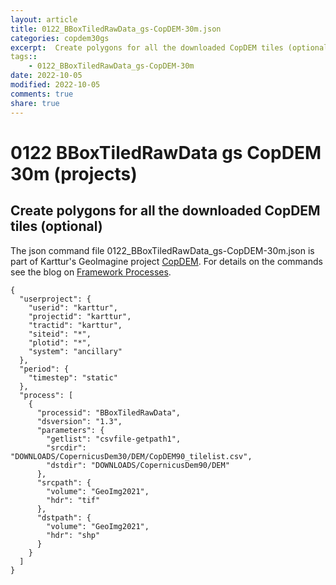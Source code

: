 ```yaml
---
layout: article
title: 0122_BBoxTiledRawData_gs-CopDEM-30m.json
categories: copdem30gs
excerpt:  Create polygons for all the downloaded CopDEM tiles (optional)
tags:: 
    - 0122_BBoxTiledRawData_gs-CopDEM-30m
date: 2022-10-05
modified: 2022-10-05
comments: true
share: true
---
```


# 0122 BBoxTiledRawData gs CopDEM 30m (projects)

##  Create polygons for all the downloaded CopDEM tiles (optional)

The json command file <span class='file'>0122_BBoxTiledRawData_gs-CopDEM-30m.json</span> is part of Karttur's GeoImagine project [<span class='project'>CopDEM</span>](https://karttur.github.io/geoimagine03-proj-copdem/index.html). For details on the commands see the blog on [Framework Processes](https://karttur.github.io/geoimagine03-docs-procpack/).

```
{
  "userproject": {
    "userid": "karttur",
    "projectid": "karttur",
    "tractid": "karttur",
    "siteid": "*",
    "plotid": "*",
    "system": "ancillary"
  },
  "period": {
    "timestep": "static"
  },
  "process": [
    {
      "processid": "BBoxTiledRawData",
      "dsversion": "1.3",
      "parameters": {
        "getlist": "csvfile-getpath1",
        "srcdir": "DOWNLOADS/CopernicusDem30/DEM/CopDEM90_tilelist.csv",
        "dstdir": "DOWNLOADS/CopernicusDem90/DEM"
      },
      "srcpath": {
        "volume": "GeoImg2021",
        "hdr": "tif"
      },
      "dstpath": {
        "volume": "GeoImg2021",
        "hdr": "shp"
      }
    }
  ]
}
```
